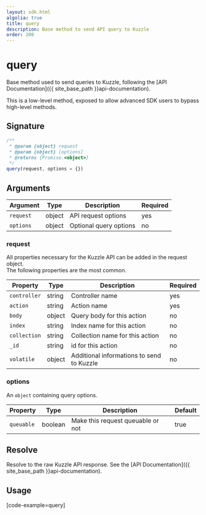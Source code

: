 ```yaml
---
layout: sdk.html
algolia: true
title: query
description: Base method to send API query to Kuzzle
order: 200
---
```


# query

Base method used to send queries to Kuzzle, following the [API Documentation]({{ site_base_path }}api-documentation).

<div class="alert alert-warning">
This is a low-level method, exposed to allow advanced SDK users to bypass high-level methods.
</div>

## Signature
```javascript
/**
 * @param {object} request
 * @param {object} [options]
 * @returns {Promise.<object>}
 */
query(request, options = {})
```

## Arguments

| Argument | Type | Description | Required |
|--------|------|-------------|------------ |
| `request` | object | API request options | yes |
| `options` | object | Optional query options | no |

### __request__

All properties necessary for the Kuzzle API can be added in the request object.  
The following properties are the most common.  

| Property | Type    | Description  | Required |
| -------- | ------- | ------------ | -------- |
| `controller` | string | Controller name | yes |
| `action` | string | Action name | yes |
| `body` | object | Query body for this action | no |
| `index` | string | Index name for this action | no |
| `collection` | string | Collection name for this action | no |
| `_id` | string | id for this action | no |
| `volatile` | object | Additional informations to send to Kuzzle | no |

### __options__

An `object` containing query options.

| Property | Type    | Description                       | Default |
| -------- | ------- | --------------------------------- | ------- |
| `queuable` | boolean | Make this request queuable or not | true    |

## Resolve

Resolve to the raw Kuzzle API response. See the [API Documentation]({{ site_base_path }}api-documentation).

## Usage

[code-example=query]

